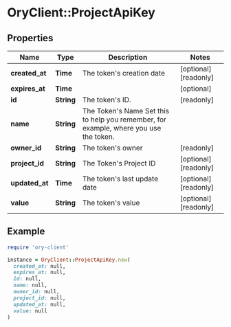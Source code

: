 # OryClient::ProjectApiKey

## Properties

| Name | Type | Description | Notes |
| ---- | ---- | ----------- | ----- |
| **created_at** | **Time** | The token&#39;s creation date | [optional][readonly] |
| **expires_at** | **Time** |  | [optional] |
| **id** | **String** | The token&#39;s ID. | [readonly] |
| **name** | **String** | The Token&#39;s Name  Set this to help you remember, for example, where you use the token. |  |
| **owner_id** | **String** | The token&#39;s owner | [readonly] |
| **project_id** | **String** | The Token&#39;s Project ID | [optional][readonly] |
| **updated_at** | **Time** | The token&#39;s last update date | [optional][readonly] |
| **value** | **String** | The token&#39;s value | [optional][readonly] |

## Example

```ruby
require 'ory-client'

instance = OryClient::ProjectApiKey.new(
  created_at: null,
  expires_at: null,
  id: null,
  name: null,
  owner_id: null,
  project_id: null,
  updated_at: null,
  value: null
)
```


